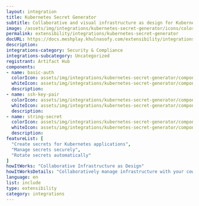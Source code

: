 ```yaml
---
layout: integration
title: Kubernetes Secret Generator
subtitle: Collaborative and visual infrastructure as design for Kubernetes Secret Generator
image: /assets/img/integrations/kubernetes-secret-generator/icons/color/kubernetes-secret-generator-color.svg
permalink: extensibility/integrations/kubernetes-secret-generator
docURL: https://docs.meshplay.khulnasofy.com/extensibility/integrations/kubernetes-secret-generator
description: 
integrations-category: Security & Compliance
integrations-subcategory: Uncategorized
registrant: Artifact Hub
components: 
- name: basic-auth
  colorIcon: assets/img/integrations/kubernetes-secret-generator/components/basic-auth/icons/color/basic-auth-color.svg
  whiteIcon: assets/img/integrations/kubernetes-secret-generator/components/basic-auth/icons/white/basic-auth-white.svg
  description: 
- name: ssh-key-pair
  colorIcon: assets/img/integrations/kubernetes-secret-generator/components/ssh-key-pair/icons/color/ssh-key-pair-color.svg
  whiteIcon: assets/img/integrations/kubernetes-secret-generator/components/ssh-key-pair/icons/white/ssh-key-pair-white.svg
  description: 
- name: string-secret
  colorIcon: assets/img/integrations/kubernetes-secret-generator/components/string-secret/icons/color/string-secret-color.svg
  whiteIcon: assets/img/integrations/kubernetes-secret-generator/components/string-secret/icons/white/string-secret-white.svg
  description: 
featureList: [
  "Create secrets for Kubernetes applications",
  "Manage secrets securely",
  "Rotate secrets automatically"
]
howItWorks: "Collaborative Infrastructure as Design"
howItWorksDetails: "Collaboratively manage infrastructure with your coworkers synchronously sharing the same designs."
language: en
list: include
type: extensibility
category: integrations
---
```

